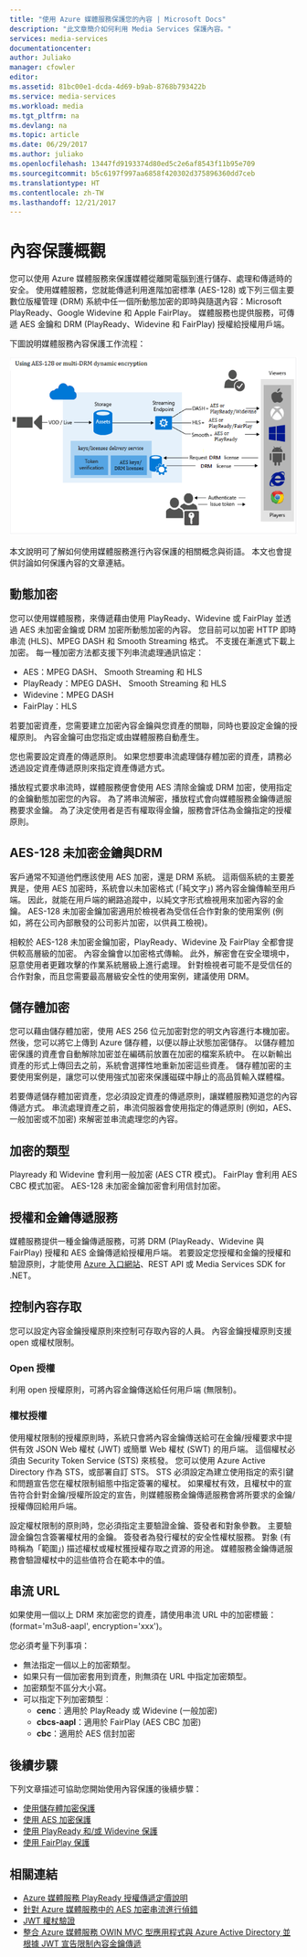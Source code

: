 ```yaml
---
title: "使用 Azure 媒體服務保護您的內容 | Microsoft Docs"
description: "此文章簡介如何利用 Media Services 保護內容。"
services: media-services
documentationcenter: 
author: Juliako
manager: cfowler
editor: 
ms.assetid: 81bc00e1-dcda-4d69-b9ab-8768b793422b
ms.service: media-services
ms.workload: media
ms.tgt_pltfrm: na
ms.devlang: na
ms.topic: article
ms.date: 06/29/2017
ms.author: juliako
ms.openlocfilehash: 13447fd9193374d80ed5c2e6af8543f11b95e709
ms.sourcegitcommit: b5c6197f997aa6858f420302d375896360dd7ceb
ms.translationtype: HT
ms.contentlocale: zh-TW
ms.lasthandoff: 12/21/2017
---
```

# <a name="content-protection-overview"></a>內容保護概觀
 您可以使用 Azure 媒體服務來保護媒體從離開電腦到進行儲存、處理和傳遞時的安全。 使用媒體服務，您就能傳遞利用進階加密標準 (AES-128) 或下列三個主要數位版權管理 (DRM) 系統中任一個所動態加密的即時與隨選內容：Microsoft PlayReady、Google Widevine 和 Apple FairPlay。 媒體服務也提供服務，可傳遞 AES 金鑰和 DRM (PlayReady、Widevine 和 FairPlay) 授權給授權用戶端。 

下圖說明媒體服務內容保護工作流程： 

![利用 PlayReady 保護](./media/media-services-content-protection-overview/media-services-content-protection-with-multi-drm.png)

本文說明可了解如何使用媒體服務進行內容保護的相關概念與術語。 本文也會提供討論如何保護內容的文章連結。 

## <a name="dynamic-encryption"></a>動態加密
 您可以使用媒體服務，來傳遞藉由使用 PlayReady、Widevine 或 FairPlay 並透過 AES 未加密金鑰或 DRM 加密所動態加密的內容。 您目前可以加密 HTTP 即時串流 (HLS)、MPEG DASH 和 Smooth Streaming 格式。 不支援在漸進式下載上加密。 每一種加密方法都支援下列串流處理通訊協定：

- AES：MPEG DASH、 Smooth Streaming 和 HLS
- PlayReady：MPEG DASH、 Smooth Streaming 和 HLS
- Widevine：MPEG DASH
- FairPlay：HLS

若要加密資產，您需要建立加密內容金鑰與您資產的關聯，同時也要設定金鑰的授權原則。 內容金鑰可由您指定或由媒體服務自動產生。

您也需要設定資產的傳遞原則。 如果您想要串流處理儲存體加密的資產，請務必透過設定資產傳遞原則來指定資產傳遞方式。

播放程式要求串流時，媒體服務便會使用 AES 清除金鑰或 DRM 加密，使用指定的金鑰動態加密您的內容。 為了將串流解密，播放程式會向媒體服務金鑰傳遞服務要求金鑰。 為了決定使用者是否有權取得金鑰，服務會評估為金鑰指定的授權原則。

## <a name="aes-128-clear-key-vs-drm"></a>AES-128 未加密金鑰與DRM
客戶通常不知道他們應該使用 AES 加密，還是 DRM 系統。 這兩個系統的主要差異是，使用 AES 加密時，系統會以未加密格式 (「純文字」) 將內容金鑰傳輸至用戶端。 因此，就能在用戶端的網路追蹤中，以純文字形式檢視用來加密內容的金鑰。 AES-128 未加密金鑰加密適用於檢視者為受信任合作對象的使用案例 (例如，將在公司內部散發的公司影片加密，以供員工檢視)。

相較於 AES-128 未加密金鑰加密，PlayReady、Widevine 及 FairPlay 全都會提供較高層級的加密。 內容金鑰會以加密格式傳輸。 此外，解密會在安全環境中，惡意使用者更難攻擊的作業系統層級上進行處理。 針對檢視者可能不是受信任的合作對象，而且您需要最高層級安全性的使用案例，建議使用 DRM。

## <a name="storage-encryption"></a>儲存體加密
您可以藉由儲存體加密，使用 AES 256 位元加密對您的明文內容進行本機加密。 然後，您可以將它上傳到 Azure 儲存體，以便以靜止狀態加密儲存。 以儲存體加密保護的資產會自動解除加密並在編碼前放置在加密的檔案系統中。 在以新輸出資產的形式上傳回去之前，系統會選擇性地重新加密這些資產。 儲存體加密的主要使用案例是，讓您可以使用強式加密來保護磁碟中靜止的高品質輸入媒體檔。

若要傳遞儲存體加密資產，您必須設定資產的傳遞原則，讓媒體服務知道您的內容傳遞方式。 串流處理資產之前，串流伺服器會使用指定的傳遞原則 (例如，AES、一般加密或不加密) 來解密並串流處理您的內容。

## <a name="types-of-encryption"></a>加密的類型
Playready 和 Widevine 會利用一般加密 (AES CTR 模式)。 FairPlay 會利用 AES CBC 模式加密。 AES-128 未加密金鑰加密會利用信封加密。

## <a name="licenses-and-keys-delivery-service"></a>授權和金鑰傳遞服務
媒體服務提供一種金鑰傳遞服務，可將 DRM (PlayReady、Widevine 與 FairPlay) 授權和 AES 金鑰傳遞給授權用戶端。 若要設定您授權和金鑰的授權和驗證原則，才能使用 [Azure 入口網站](media-services-portal-protect-content.md)、REST API 或 Media Services SDK for .NET。

## <a name="control-content-access"></a>控制內容存取
您可以設定內容金鑰授權原則來控制可存取內容的人員。 內容金鑰授權原則支援 open 或權杖限制。

### <a name="open-authorization"></a>Open 授權
利用 open 授權原則，可將內容金鑰傳送給任何用戶端 (無限制)。

### <a name="token-authorization"></a>權杖授權
使用權杖限制的授權原則時，系統只會將內容金鑰傳送給可在金鑰/授權要求中提供有效 JSON Web 權杖 (JWT) 或簡單 Web 權杖 (SWT) 的用戶端。 這個權杖必須由 Security Token Service (STS) 來核發。 您可以使用 Azure Active Directory 作為 STS，或部署自訂 STS。 STS 必須設定為建立使用指定的索引鍵和問題宣告您在權杖限制組態中指定簽署的權杖。 如果權杖有效，且權杖中的宣告符合針對金鑰/授權所設定的宣告，則媒體服務金鑰傳遞服務會將所要求的金鑰/授權傳回給用戶端。

設定權杖限制的原則時，您必須指定主要驗證金鑰、簽發者和對象參數。 主要驗證金鑰包含簽署權杖用的金鑰。 簽發者為發行權杖的安全性權杖服務。 對象 (有時稱為「範圍」) 描述權杖或權杖獲授權存取之資源的用途。 媒體服務金鑰傳遞服務會驗證權杖中的這些值符合在範本中的值。

## <a name="streaming-urls"></a>串流 URL
如果使用一個以上 DRM 來加密您的資產，請使用串流 URL 中的加密標籤：(format='m3u8-aapl', encryption='xxx')。

您必須考量下列事項：

* 無法指定一個以上的加密類型。
* 如果只有一個加密套用到資產，則無須在 URL 中指定加密類型。
* 加密類型不區分大小寫。
* 可以指定下列加密類型︰
  * **cenc**︰適用於 PlayReady 或 Widevine (一般加密)
  * **cbcs-aapl**：適用於 FairPlay (AES CBC 加密)
  * **cbc**：適用於 AES 信封加密

## <a name="next-steps"></a>後續步驟
下列文章描述可協助您開始使用內容保護的後續步驟：

* [使用儲存體加密保護](media-services-rest-storage-encryption.md)
* [使用 AES 加密保護](media-services-protect-with-aes128.md)
* [使用 PlayReady 和/或 Widevine 保護](media-services-protect-with-playready-widevine.md)
* [使用 FairPlay 保護](media-services-protect-hls-with-FairPlay.md)

## <a name="related-links"></a>相關連結

* [Azure 媒體服務 PlayReady 授權傳遞定價說明](http://mingfeiy.com/playready-pricing-explained-in-azure-media-services)
* [針對 Azure 媒體服務中的 AES 加密串流進行偵錯](http://mingfeiy.com/debug-aes-encrypted-stream-azure-media-services)
* [JWT 權杖驗證](http://www.gtrifonov.com/2015/01/03/jwt-token-authentication-in-azure-media-services-and-dynamic-encryption/)
* [整合 Azure 媒體服務 OWIN MVC 型應用程式與 Azure Active Directory 並根據 JWT 宣告限制內容金鑰傳遞](http://www.gtrifonov.com/2015/01/24/mvc-owin-azure-media-services-ad-integration/)

[content-protection]: ./media/media-services-content-protection-overview/media-services-content-protection.png
